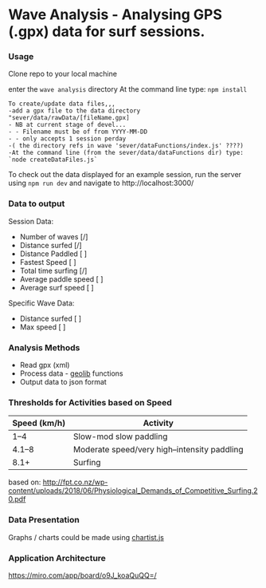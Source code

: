 # Wave Analysis - Analysing GPS (.gpx) data for surf sessions.

### Usage
Clone repo to your local machine

enter the `wave analysis` directory
At the command line type: `npm install` 

    To create/update data files,,, 
    -add a gpx file to the data directory "sever/data/rawData/[fileName.gpx]
    - NB at current stage of devel...
    - - Filename must be of from YYYY-MM-DD
    - - only accepts 1 session perday 
    -( the directory refs in wave 'sever/dataFunctions/index.js' ????)
    -At the command line (from the sever/data/dataFunctions dir) type: `node createDataFiles.js`

To check out the data displayed for an example session, run the server using `npm run dev` and navigate to http://localhost:3000/

### Data to output
Session Data:
 - Number of waves           [/]
 - Distance surfed              [/] 
 - Distance Paddled           [ ]
 - Fastest Speed                [ ]
 - Total time surfing            [/]
 - Average paddle speed   [ ]
 - Average surf speed        [ ]

Specific Wave Data:
- Distance surfed               [ ]
- Max speed                      [ ]

### Analysis Methods

- Read gpx (xml) 
- Process data - [geolib](https://www.npmjs.com/package/geolib) functions
- Output data to json format 


### Thresholds for Activities based on Speed
| Speed (km/h) | Activity |
| ------------- | ------------- |
| 1–4 | Slow-mod slow paddling |
| 4.1–8 | Moderate speed/very high–intensity paddling |
| 8.1+ | Surfing |

based on:
http://fpt.co.nz/wp-content/uploads/2018/06/Physiological_Demands_of_Competitive_Surfing.20.pdf


### Data Presentation

Graphs / charts could be made using [chartist.js](https://www.npmjs.com/package/react-chartist)

### Application Architecture
https://miro.com/app/board/o9J_koaQuQQ=/
